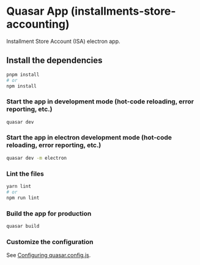 # Quasar App (installments-store-accounting)

Installment Store Account (ISA) electron app.

## Install the dependencies
```bash
pnpm install
# or
npm install
```

### Start the app in development mode (hot-code reloading, error reporting, etc.)
```bash
quasar dev
```


### Start the app in electron development mode (hot-code reloading, error reporting, etc.)
```bash
quasar dev -m electron
```


### Lint the files
```bash
yarn lint
# or
npm run lint
```


### Build the app for production
```bash
quasar build
```

### Customize the configuration
See [Configuring quasar.config.js](https://v2.quasar.dev/quasar-cli-webpack/quasar-config-js).
